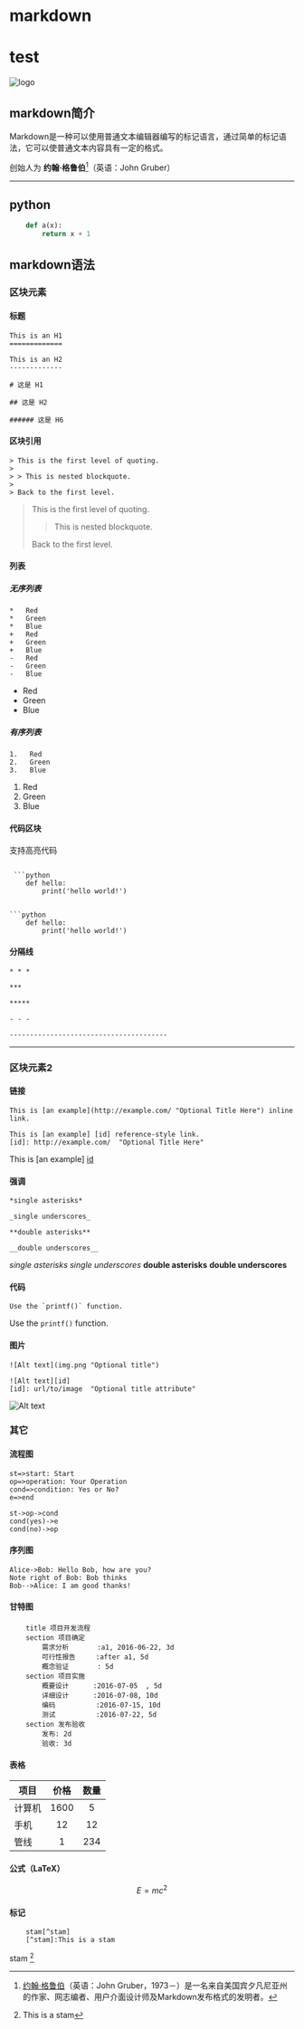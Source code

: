 # markdown

# test

![logo](img.png)

## markdown简介

Markdown是一种可以使用普通文本编辑器编写的标记语言，通过简单的标记语法，它可以使普通文本内容具有一定的格式。

创始人为 **约翰·格鲁伯**[^john]（英语：John Gruber）

---

## python

```python
    def a(x):
        return x + 1
```

## markdown语法

### 区块元素

#### 标题

```
This is an H1
=============

This is an H2
-------------
```

```
# 这是 H1

## 这是 H2

###### 这是 H6
```


#### 区块引用

```
> This is the first level of quoting.
>
> > This is nested blockquote.
>
> Back to the first level.
```

> This is the first level of quoting.
>
> > This is nested blockquote.
>
> Back to the first level.

#### 列表

##### 无序列表

```
*   Red
*   Green
*   Blue
+   Red
+   Green
+   Blue
-   Red
-   Green
-   Blue
```

- Red
- Green
- Blue

##### 有序列表

```
1.   Red
2.   Green
3.   Blue
```

1. Red
2. Green
3. Blue

#### 代码区块

支持高亮代码

```

 ```python
    def hello:
        print('hello world!')
 ```

```

```python
    def hello:
        print('hello world!')
```

#### 分隔线

```
* * *

***

*****

- - -

---------------------------------------
```

---

### 区块元素2

#### 链接

```
This is [an example](http://example.com/ "Optional Title Here") inline link.

This is [an example] [id] reference-style link.
[id]: http://example.com/  "Optional Title Here"
```

This is [an example] [id]

[id]: http://example.com/  "Optional Title Here"

#### 强调

```
*single asterisks*

_single underscores_

**double asterisks**

__double underscores__
```

*single asterisks*
_single underscores_
**double asterisks**
__double underscores__

#### 代码

```
Use the `printf()` function.
```

Use the `printf()` function.

#### 图片

```
![Alt text](img.png "Optional title")

![Alt text][id]
[id]: url/to/image  "Optional title attribute"
```

![Alt text](img.png "Optional title")

### 其它

#### 流程图

```flow
st=>start: Start
op=>operation: Your Operation
cond=>condition: Yes or No?
e=>end

st->op->cond
cond(yes)->e
cond(no)->op
```

#### 序列图

```seq
Alice->Bob: Hello Bob, how are you?
Note right of Bob: Bob thinks
Bob-->Alice: I am good thanks!
```

#### 甘特图

```gantt
    title 项目开发流程
    section 项目确定
        需求分析       :a1, 2016-06-22, 3d
        可行性报告     :after a1, 5d
        概念验证       : 5d
    section 项目实施
        概要设计      :2016-07-05  , 5d
        详细设计      :2016-07-08, 10d
        编码          :2016-07-15, 10d
        测试          :2016-07-22, 5d
    section 发布验收
        发布: 2d
        验收: 3d
```

#### 表格

| 项目        | 价格   |  数量  |
| --------   | :-----:  | :----:  |
| 计算机     | 1600 |   5     |
| 手机        |   12   |   12   |
| 管线        |    1    |  234  |

#### 公式（LaTeX）

$$E=mc^2$$

#### 标记

```
    stam[^stam]
    [^stam]:This is a stam
```

stam [^stam]

[^stam]:This is a stam

[^john]: [约翰·格鲁伯][1]（英语：John Gruber，1973－）是一名来自美国宾夕凡尼亚州的作家、网志编者、用户介面设计师及Markdown发布格式的发明者。

[1]:https://zh.wikipedia.org/wiki/約翰·格魯伯

